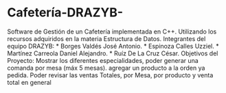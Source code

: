 # Cafetería-DRAZYB-
Software de Gestión de un Cafetería implementada en C++. Utilizando los recursos adquiridos en la materia Estructura de Datos.
	Integrantes del equipo DRAZYB:
		* Borges Valdés José Antonio.
		* Espinoza Calles Uzziel.
		* Martínez Carreola Daniel Alejandro.
		* Ruíz De La Cruz César.
Objetivos del Proyecto: 
Mostrar los diferentes especialidades,
poder generar una comanda  por mesa (máx 5 mesas). agregar un producto a la orden ya pedida.
Poder revisar las ventas Totales, por Mesa, por producto y venta total en general
